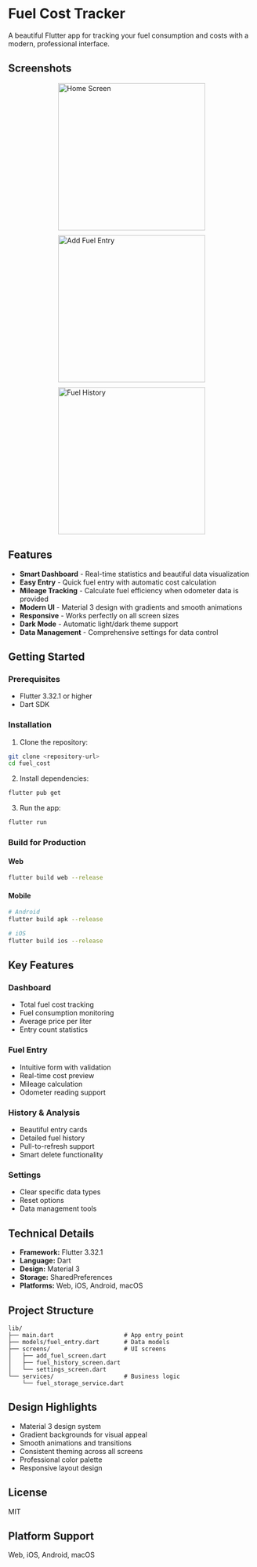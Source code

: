 # Fuel Cost Tracker

A beautiful Flutter app for tracking your fuel consumption and costs with a modern, professional interface.

## Screenshots

<div style="display: flex; flex-direction: column; gap: 10px; align-items: center;">
  <img src="screenshots/Screenshot_1.png" alt="Home Screen" style="width: 300px; height: auto;">
  <img src="screenshots/Screenshot_2.png" alt="Add Fuel Entry" style="width: 300px; height: auto;">
  <img src="screenshots/Screenshot_3.png" alt="Fuel History" style="width: 300px; height: auto;">
</div>

## Features

- **Smart Dashboard** - Real-time statistics and beautiful data visualization
- **Easy Entry** - Quick fuel entry with automatic cost calculation
- **Mileage Tracking** - Calculate fuel efficiency when odometer data is provided
- **Modern UI** - Material 3 design with gradients and smooth animations
- **Responsive** - Works perfectly on all screen sizes
- **Dark Mode** - Automatic light/dark theme support
- **Data Management** - Comprehensive settings for data control

## Getting Started

### Prerequisites

- Flutter 3.32.1 or higher
- Dart SDK

### Installation

1. Clone the repository:
```bash
git clone <repository-url>
cd fuel_cost
```

2. Install dependencies:
```bash
flutter pub get
```

3. Run the app:
```bash
flutter run
```

### Build for Production

#### Web
```bash
flutter build web --release
```

#### Mobile
```bash
# Android
flutter build apk --release

# iOS
flutter build ios --release
```

## Key Features

### Dashboard
- Total fuel cost tracking
- Fuel consumption monitoring
- Average price per liter
- Entry count statistics

### Fuel Entry
- Intuitive form with validation
- Real-time cost preview
- Mileage calculation
- Odometer reading support

### History & Analysis
- Beautiful entry cards
- Detailed fuel history
- Pull-to-refresh support
- Smart delete functionality

### Settings
- Clear specific data types
- Reset options
- Data management tools

## Technical Details

- **Framework:** Flutter 3.32.1
- **Language:** Dart
- **Design:** Material 3
- **Storage:** SharedPreferences
- **Platforms:** Web, iOS, Android, macOS

## Project Structure

```
lib/
├── main.dart                    # App entry point
├── models/fuel_entry.dart       # Data models
├── screens/                     # UI screens
│   ├── add_fuel_screen.dart
│   ├── fuel_history_screen.dart
│   └── settings_screen.dart
└── services/                    # Business logic
    └── fuel_storage_service.dart
```

## Design Highlights

- Material 3 design system
- Gradient backgrounds for visual appeal
- Smooth animations and transitions
- Consistent theming across all screens
- Professional color palette
- Responsive layout design

## License

MIT

## Platform Support

Web, iOS, Android, macOS